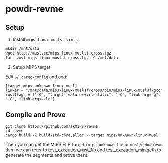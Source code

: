 # powdr-revme

## Setup

1. Install `mips-linux-muslsf-cross`

```
mkdir /mnt/data
wget http://musl.cc/mips-linux-muslsf-cross.tgz
tar -zxvf mips-linux-muslsf-cross.tgz -C /mnt/data
```

2. Setup MIPS target

Edit `~/.cargo/config` and add:

```
[target.mips-unknown-linux-musl]
linker = "/mnt/data/mips-linux-muslsf-cross/bin/mips-linux-muslsf-gcc"
rustflags = ["-C", "target-feature=+crt-static", "-C", "link-arg=-g", "-C", "link-args=-lc"]
```

## Compile and Prove
```
git clone https://github.com/zkMIPS/revme
cd revme
cargo build -Z build-std=core,alloc --target mips-unknown-linux-musl
```
Then you can get the MIPS ELF `target/mips-unknown-linux-musl/debug/evm`, then we can refer to [test_execution_rust_fib](https://github.com/zkMIPS/zkm/blob/cd579f799d2a556a625c5052e3722d8c83cf9ef0/src/mips_emulator/tests.rs#L77) and [test_execution_minigeth](https://github.com/zkMIPS/zkm/blob/cd579f799d2a556a625c5052e3722d8c83cf9ef0/src/mips_emulator/tests.rs#L98) to generate the segments and prove them.
